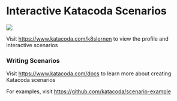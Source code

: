 # Interactive Katacoda Scenarios

[![](http://shields.katacoda.com/katacoda/k8slernen/count.svg)](https://www.katacoda.com/k8slernen "Get your profile on Katacoda.com")

Visit https://www.katacoda.com/k8slernen to view the profile and interactive scenarios

### Writing Scenarios
Visit https://www.katacoda.com/docs to learn more about creating Katacoda scenarios

For examples, visit https://github.com/katacoda/scenario-example

